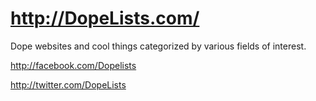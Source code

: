 http://DopeLists.com/
======================

Dope websites and cool things categorized by various fields of interest.

http://facebook.com/Dopelists

http://twitter.com/DopeLists